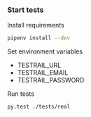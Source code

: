 ### Start tests

Install requirements
```bash
pipenv install --dev
```

Set environment variables
* TESTRAIL_URL
* TESTRAIL_EMAIL
* TESTRAIL_PASSWORD

Run tests
```bash
py.test ./tests/real
```